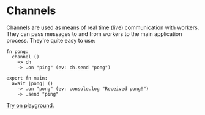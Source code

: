 # Channels

Channels are used as means of real time \(live\) communication with workers. They can pass messages to and from workers to the main application process. They're quite easy to use:

```text
fn pong:
  channel ()
    => ch
    -> .on "ping" (ev: ch.send "pong")
    
export fn main:
  await |pong| ()
    -> .on "pong" (ev: console.log "Received pong!")
    -> .send "ping"
```

[Try on playground.](https://clio-playground.pouyae.vercel.app/?code=fn%20pong%3A%0A%20%20channel%20%28%29%0A%20%20%20%20%3D%3E%20ch%0A%20%20%20%20-%3E%20.on%20%22ping%22%20%28ev%3A%20ch.send%20%22pong%22%29%0A%20%20%20%20%0Aexport%20fn%20main%3A%0A%20%20await%20%7Cpong%7C%20%28%29%0A%20%20%20%20-%3E%20.on%20%22pong%22%20%28ev%3A%20console.log%20%22Received%20pong!%22%29%0A%20%20%20%20-%3E%20.send%20%22ping%22)


